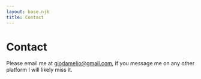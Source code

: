 ```yaml
---
layout: base.njk
title: Contact
---
```

# Contact

Please email me at [giodamelio@gmail.com](mailto:giodamelio@gmail.com), if you message me on any other platform I will likely miss it.